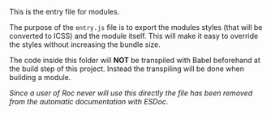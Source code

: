 This is the entry file for modules.

The purpose of the `entry.js` file is to export the modules styles (that will be converted to ICSS) and the module itself. This will make it easy to override the styles without increasing the bundle size.

The code inside this folder will __NOT__ be transpiled with Babel beforehand at the build step of this project. Instead the transpiling will be done when building a module.

_Since a user of Roc never will use this directly the file has been removed from the automatic documentation with ESDoc._
